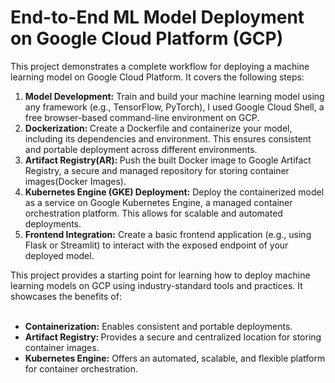 # End-to-End ML Model Deployment on Google Cloud Platform (GCP)
This project demonstrates a complete workflow for deploying a machine learning model on Google Cloud Platform. It covers the following steps:
<ol>
<li><b>Model Development:</b> Train and build your machine learning model using any framework (e.g., TensorFlow, PyTorch), I used Google Cloud Shell, a free browser-based command-line environment on GCP.<br/>
<li><b>Dockerization: </b>Create a Dockerfile and containerize your model, including its dependencies and environment. This ensures consistent and portable deployment across different environments.<br/>
<li><b>Artifact Registry(AR): </b>Push the built Docker image to Google Artifact Registry, a secure and managed repository for storing container images(Docker Images).<br/>
<li><b>Kubernetes Engine (GKE) Deployment:</b> Deploy the containerized model as a service on Google Kubernetes Engine, a managed container orchestration platform. This allows for scalable and automated deployments.<br/>
<li><b>Frontend Integration:</b> Create a basic frontend application (e.g., using Flask or Streamlit) to interact with the exposed endpoint of your deployed model.<br/>
</ol>
This project provides a starting point for learning how to deploy machine learning models on GCP using industry-standard tools and practices. It showcases the benefits of:<br/><br/>
<ul>
<li><b>Containerization:</b> Enables consistent and portable deployments.<br/>
<li><b>Artifact Registry: </b>Provides a secure and centralized location for storing container images.<br/>
<li><b>Kubernetes Engine:</b> Offers an automated, scalable, and flexible platform for container orchestration.<br/></ul>
